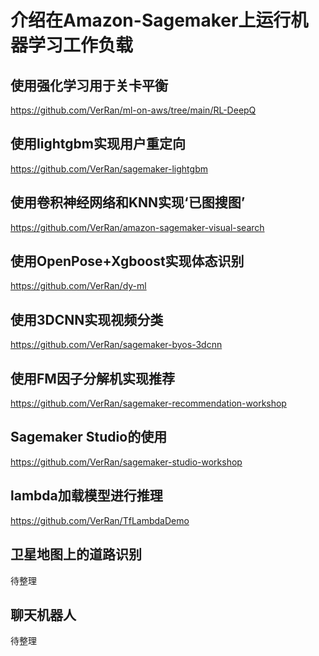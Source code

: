 # 介绍在Amazon-Sagemaker上运行机器学习工作负载
## 使用强化学习用于关卡平衡
https://github.com/VerRan/ml-on-aws/tree/main/RL-DeepQ
## 使用lightgbm实现用户重定向
https://github.com/VerRan/sagemaker-lightgbm
## 使用卷积神经网络和KNN实现‘已图搜图’
https://github.com/VerRan/amazon-sagemaker-visual-search
## 使用OpenPose+Xgboost实现体态识别
https://github.com/VerRan/dy-ml
## 使用3DCNN实现视频分类
https://github.com/VerRan/sagemaker-byos-3dcnn
## 使用FM因子分解机实现推荐
https://github.com/VerRan/sagemaker-recommendation-workshop
## Sagemaker Studio的使用
https://github.com/VerRan/sagemaker-studio-workshop
## lambda加载模型进行推理
https://github.com/VerRan/TfLambdaDemo
## 卫星地图上的道路识别
待整理
## 聊天机器人
待整理

